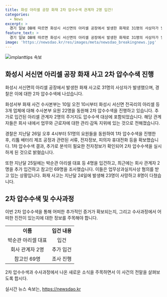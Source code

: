 ```yaml
---
title: 화성 아리셀 공장 화재 2차 압수수색 관계자 2명 입건!
categories:
  - News
excerpt: >
  경기 일보 DB에 따르면 화성시 서신면의 아리셀 공장에서 발생한 화재로 31명의 사상자가 발생한 사고에 대한 경찰의 2차 압수수색이 진행 중이다. 수사본부는 아리셀을 포함한 3개 업체와 관련된 2차 압수수색에서 회사 관계자 2명의 주거지도 포함시켜 진행 중이며, 전자정보와 피의자의 휴대전화 등을 확보했다. 이에 따라 새로운 전자정보 등을 확인했고, 업무상과실치사상 혐의를 받는 관계자들을 추가 입건했다. 이 사건은 지난달 24일 발생한 화재로 23명이 사망하고 8명이 다쳤던 사고와 관련돼 수사가 계속되고 있다.
feature_text: >
  경기 일보 DB에 따르면 화성시 서신면의 아리셀 공장에서 발생한 화재로 31명의 사상자가 발생한 사고에 대한 경찰의 2차 압수수색이 진행 중이다. 수사본부는 아리셀을 포함한 3개 업체와 관련된 2차 압수수색에서 회사 관계자 2명의 주거지도 포함시켜 진행 중이며, 전자정보와 피의자의 휴대전화 등을 확보했다. 이에 따라 새로운 전자정보 등을 확인했고, 업무상과실치사상 혐의를 받는 관계자들을 추가 입건했다. 이 사건은 지난달 24일 발생한 화재로 23명이 사망하고 8명이 다쳤던 사고와 관련돼 수사가 계속되고 있다.
image: 'https://newsdao.kr/res/images/meta/newsdao_breakingnews.jpg'
---
```


<p><img src="https://newsdao.kr/res/images/meta/newsdao_breakingnews.jpg" alt="implanttips 속보" /></p>

<h2 data-ke-size="size26">화성시 서신면 아리셀 공장 화재 사고 2차 압수수색 진행</h2>

<p>화성시 서신면의 아리셀 공장에서 발생한 화재 사고로 31명의 사상자가 발생했으며, 경찰은 이에 대한 2차 압수수색에 나섰습니다.</p>

<p data-ke-size="size16">화성서부 화재 사건 수사본부는 10일 오전 10시부터 화성시 서신면 전곡리의 아리셀 등 3개 업체에 대해 수사본부 요원 22명을 동원해 2차 압수수색을 진행하고 있습니다. 추가로 입건된 아리셀 관계자 2명의 주거지도 압수수색 대상에 포함되었습니다. 해당 관계자들은 회사 내에서 업무와 근로자에 대한 관리·감독 지위에 있는 것으로 전해졌습니다.</p>

<p data-ke-size="size16">경찰은 지난달 26일 오후 4시부터 51명의 요원들을 동원하여 1차 압수수색을 진행한 후, 리튬 배터리 제조 공정과 관련된 서류, 전자정보, 피의자 휴대전화 등을 확보했습니다. 1차 압수수색 결과, 추가로 분석이 필요한 전자정보가 확인되어 2차 압수수색을 실시하게 된 것으로 밝혔습니다.</p>

<p data-ke-size="size16">또한 지난달 25일에는 박순관 아리셀 대표 등 4명을 입건하고, 최근에는 회사 관계자 2명을 추가 입건하고 참고인 69명을 조사했습니다. 이들은 업무상과실치사상 혐의를 받고 있는 상황입니다. 화재 사고는 지난달 24일에 발생해 23명이 사망하고 8명이 다쳤습니다.</p>

<h2 data-ke-size="size26">2차 압수수색 및 수사과정</h2>

<p>이번 2차 압수수색을 통해 어떠한 추가적인 증거가 확보되는지, 그리고 수사과정에서 어떠한 진전이 있는지에 대한 정보를 주목해야 합니다. </p>

<table>
    <tr>
        <td style="text-align: center;"><b>이름</b></td>
        <td style="text-align: center;"><b>입건 내용</b></td>
    </tr>
    <tr>
        <td style="text-align: center;">박순관 아리셀 대표</td>
        <td style="text-align: center;">입건</td>
    </tr>
    <tr>
        <td style="text-align: center;">회사 관계자 2명</td>
        <td style="text-align: center;">추가 입건</td>
    </tr>
    <tr>
        <td style="text-align: center;">참고인 69명</td>
        <td style="text-align: center;">조사 진행</td>
    </tr>
</table>

<p data-ke-size="size16">2차 압수수색과 수사과정에서 나온 새로운 소식을 주목하면서 이 사건의 전말을 살펴보도록 합시다.</p>
실시간 뉴스 속보는, <a href="https://newsdao.kr" rel="dofollow">https://newsdao.kr</a>


